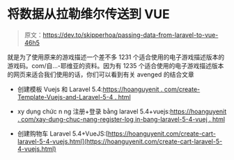 # 将数据从拉勒维尔传送到 VUE

> 原文：<https://dev.to/skipperhoa/passing-data-from-laravel-to-vue-46h5>

就是为了使用原来的游戏描述一个差不多 1231 个适合使用的电子游戏描述版本的游戏码。com/自…-耶维亚的资料。因为有 1235 个适合使用的电子游戏描述版本的网页来适合我们使用的话，你们可以看到有关 avenged 的结合文章

*   创建模板 Vuejs 和 Laravel 5.4:[https://hoanguyenit . com/create-Template-Vuejs-and-Laravel-5-4 . html](https://hoanguyenit.com/create-template-vuejs-and-laravel-5-4.html)

*   xy dụng chức n ng 注册+登录 bằng laravel 5.4+vuejs:[https://hoanguyenit . com/xay-dung-chuc-nang-register-log in-bang-laravel-5-4-vuej . html](https://hoanguyenit.com/xay-dung-chuc-nang-register-login-bang-laravel-5-4-vuej.html)

*   创建购物车 Laravel 5.4+VueJS:[https://hoanguyenit.com/create-cart-laravel-5-4-vuejs.html](https://hoanguyenit.com/create-cart-laravel-5-4-vuejs.html)